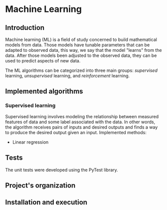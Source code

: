 # Machine Learning

## Introduction

Machine learning (ML) is a field of study concerned to build mathematical models from data.
Those models have tunable parameters that can be adapted to observed data, this way, we say that the model "learns" from the data.
After those models been adjusted to the observed data, they can be used to predict aspects of new data.

The ML algorithms can be categorized into three main groups: *supervised* learning, *unsupervised* learning, and *reinforcement* learning.

## Implemented algorithms

### Supervised learning
Supervised learning involves modeling the relationship between measured features of data and some label associated with the data.
In other words, the algorithm receives pairs of inputs and desired outputs and finds a way to produce the desired output given an input.
Implemented methods:

- Linear regression


## Tests

The unit tests were developed using the PyTest library.

## Project's organization

## Installation and execution


